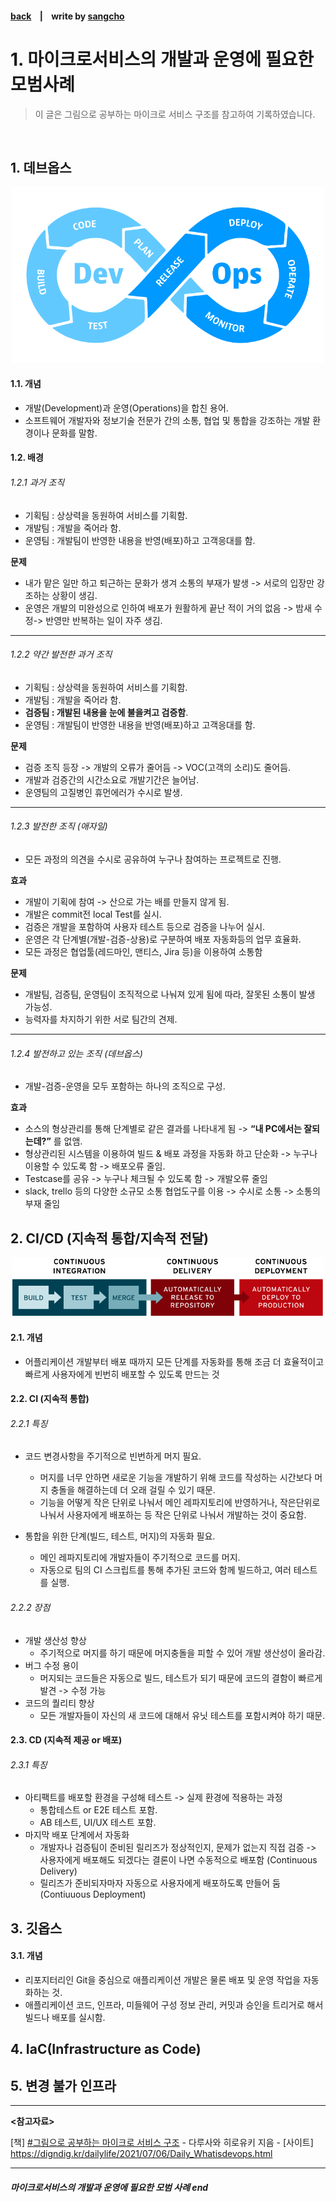 #### [back](../../README.md) &nbsp;&nbsp; | &nbsp;&nbsp; write by [sangcho][sangcho]

# 1. 마이크로서비스의 개발과 운영에 필요한 모범사례

> 이 글은 그림으로 공부하는 마이크로 서비스 구조를 참고하여 기록하였습니다.

<br>

## 1. 데브옵스

<p align="center" style="width: 500px; margin: 0 auto">
  <img src="../../images/07.마이크로서비스의개발과운영/ex1.png">
</p>

#### 1.1. 개념

- 개발(Development)과 운영(Operations)을 합친 용어. 
- 소프트웨어 개발자와 정보기술 전문가 간의 소통, 협업 및 통합을 강조하는 개발 환경이나 문화를 말함.

#### 1.2. 배경

###### 1.2.1 과거 조직

- 기획팀 : 상상력을 동원하여 서비스를 기획함.
- 개발팀 : 개발을 죽어라 함.
- 운영팀 : 개발팀이 반영한 내용을 반영(배포)하고 고객응대를 함.  

**문제**  
- 내가 맡은 일만 하고 퇴근하는 문화가 생겨 소통의 부재가 발생 -> 서로의 입장만 강조하는 상황이 생김.
- 운영은 개발의 미완성으로 인하여 배포가 원활하게 끝난 적이 거의 없음 -> 밤새 수정-> 반영만 반복하는 일이 자주 생김.

---

###### 1.2.2 약간 발전한 과거 조직

- 기획팀 : 상상력을 동원하여 서비스를 기획함.
- 개발팀 : 개발을 죽어라 함.
- **검증팀 : 개발된 내용을 눈에 불을켜고 검증함**.
- 운영팀 : 개발팀이 반영한 내용을 반영(배포)하고 고객응대를 함.  

**문제**  
- 검증 조직 등장 -> 개발의 오류가 줄어듬 -> VOC(고객의 소리)도 줄어듬.
- 개발과 검증간의 시간소요로 개발기간은 늘어남.
- 운영팀의 고질병인 휴먼에러가 수시로 발생.

---

###### 1.2.3 발전한 조직 (애자일)

- 모든 과정의 의견을 수시로 공유하여 누구나 참여하는 프로젝트로 진행.

**효과**  
- 개발이 기획에 참여 -> 산으로 가는 배를 만들지 않게 됨.
- 개발은 commit전 local Test를 실시.
- 검증은 개발을 포함하여 사용자 테스트 등으로 검증을 나누어 실시.
- 운영은 각 단계별(개발-검증-상용)로 구분하여 배포 자동화등의 업무 효율화.
- 모든 과정은 협업툴(레드마인, 맨티스, Jira 등)을 이용하여 소통함  

**문제**  
- 개발팀, 검증팀, 운영팀이 조직적으로 나눠져 있게 됨에 따라, 잘못된 소통이 발생 가능성.
- 능력자를 차지하기 위한 서로 팀간의 견제.

--- 

###### 1.2.4 발전하고 있는 조직 (데브옵스)

- 개발-검증-운영을 모두 포함하는 하나의 조직으로 구성.

**효과**  
- 소스의 형상관리를 통해 단계별로 같은 결과를 나타내게 됨 -> **“내 PC에서는 잘되는데?”** 를 없앰.
- 형상관리된 시스템을 이용하여 빌드 & 배포 과정을 자동화 하고 단순화 -> 누구나 이용할 수 있도록 함 -> 배포오류 줄임.
- Testcase를 공유 -> 누구나 체크될 수 있도록 함 -> 개발오류 줄임
- slack, trello 등의 다양한 소규모 소통 협업도구를 이용 -> 수시로 소통 -> 소통의 부재 줄임  

## 2. CI/CD (지속적 통합/지속적 전달)

<p align="center" style="width: 500px; margin: 0 auto">
  <img src="../../images/07.마이크로서비스의개발과운영/ex2.png">
</p>

#### 2.1. 개념

- 어플리케이션 개발부터 배포 때까지 모든 단계를 자동화를 통해 조금 더 효율적이고 빠르게 사용자에게 빈번히 배포할 수 있도록 만드는 것

#### 2.2. CI (지속적 통합)

###### 2.2.1 특징

- 코드 변경사항을 주기적으로 빈번하게 머지 필요.
  - 머지를 너무 안하면 새로운 기능을 개발하기 위해 코드를 작성하는 시간보다 머지 충돌을 해결하는데 더 오래 걸릴 수 있기 때문.
  - 기능을 어떻게 작은 단위로 나눠서 메인 레파지토리에 반영하거나, 작은단위로 나눠서 사용자에게 배포하는 등 작은 단위로 나눠서 개발하는 것이 중요함.

- 통합을 위한 단계(빌드, 테스트, 머지)의 자동화 필요.
  - 메인 레파지토리에 개발자들이 주기적으로 코드를 머지.
  - 자동으로 팀의 CI 스크립트를 통해 추가된 코드와 함께 빌드하고, 여러 테스트를 실행.

###### 2.2.2 장점
- 개발 생산성 향상
  - 주기적으로 머지를 하기 때문에 머지충돌을 피할 수 있어 개발 생산성이 올라감.
- 버그 수정 용이
  - 머지되는 코드들은 자동으로 빌드, 테스트가 되기 때문에 코드의 결함이 빠르게 발견 -> 수정 가능
- 코드의 퀄리티 향상
  - 모든 개발자들이 자신의 새 코드에 대해서 유닛 테스트를 포함시켜야 하기 때문.

#### 2.3. CD (지속적 제공 or 배포)

###### 2.3.1 특징

- 아티팩트를 배포할 환경을 구성해 테스트 -> 실제 환경에 적용하는 과정
  - 통합테스트 or E2E 테스트 포함.
  - AB 테스트, UI/UX 테스트 포함.
- 마지막 배포 단계에서 자동화
  - 개발자나 검증팀이 준비된 릴리즈가 정상적인지, 문제가 없는지 직접 검증 -> 사용자에게 배포해도 되겠다는 결론이 나면 수동적으로 배포함 (Continuous Delivery)
  - 릴리즈가 준비되자마자 자동으로 사용자에게 배포하도록 만들어 둠 (Contiuuous Deployment)

## 3. 깃옵스

#### 3.1. 개념

- 리포지터리인 Git을 중심으로 애플리케이션 개발은 물론 배포 및 운영 작업을 자동화하는 것. 
- 애플리케이션 코드, 인프라, 미들웨어 구성 정보 관리, 커밋과 승인을 트리거로 해서 빌드나 배포를 실시함.

## 4. IaC(Infrastructure as Code)
## 5. 변경 불가 인프라

---

<strong><참고자료></strong>

[책] [#그림으로 공부하는 마이크로 서비스 구조][그림으로공부하는마이크로서비스구조] - 다루사와 히로유키 지음 - 
[사이트] <https://digndig.kr/dailylife/2021/07/06/Daily_Whatisdevops.html>  
 
---

##### 마이크로서비스의 개발과 운영에 필요한 모범 사례 end

[그림으로공부하는마이크로서비스구조]: http://www.yes24.com/Product/Goods/111090165?pid=123487&cosemkid=go16600967225125417&gclid=CjwKCAiAmuKbBhA2EiwAxQnt7wiLm4muh4dSpMTm6uRoMe1c8NRvwC6LLp_gwg6L5Mo9trXbgCwm7BoCbqoQAvD_BwE
[sangcho]: https://github.com/SangchoKim
[taeHyen]: https://github.com/rlaxogus0517
[sangkyeng]: https://github.com/sksk713
